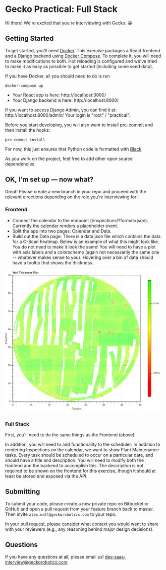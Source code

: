 # Gecko Practical: Full Stack

Hi there! We're excited that you're interviewing with Gecko. 😀

## Getting Started

To get started, you'll need [Docker](https://docs.docker.com/get-docker/). This exercise packages a React frontend and a Django backend using [Docker Compose](https://docs.docker.com/compose/). To complete it, you will need to make modifications to both. Hot reloading is configured and we've tried to make it as easy as possible to get started (including some seed data).

If you have Docker, all you should need to do is run

```console
docker-compose up
```

* Your React app is here: http://localhost:3000/
* Your Django backend is here: http://localhost:8000/

If you want to access Django Admin, you can find it at: http://localhost:8000/admin/ Your login is "root" / "practical".

Before you start developing, you will also want to install [pre-commit](https://pre-commit.com/) and then install the hooks:

```console
pre-commit install
```

For now, this just ensures that Python code is formatted with [Black](https://black.readthedocs.io/en/stable/).

As you work on the project, feel free to add other open source dependencies.

## OK, I'm set up — now what?

Great! Please create a new branch in your repo and proceed with the relevant directions depending on the role you're interviewing for:

### Frontend

* Connect the calendar to the endpoint (/inspections/?format=json). Currently the calendar renders a placeholder event.
* Split the app into two pages: Calendar and Data.
* Build out the Data page: There is a data.json file which contains the data for a C-Scan heatmap. Below is an example of what this might look like. You do not need to make it look the same! You will need to have a plot with axis labels and a colorscheme (again not necessarily the same one -- whatever makes sense to you). Hovering over a bin of data should have a tooltip that shows the thickness.

![](plot.png)

### Full Stack

First, you'll need to do the same things as the Frontend (above).

In addition, you will need to add functionality to the scheduler: In addition to rendering Inspections on the calendar, we want to show Plant Maintenance tasks. Every task should be scheduled to occur on a particular date, and should have a title and description. You will need to modify both the frontend and the backend to accomplish this. The description is not required to be shown on the frontend for this exercise, though it should at least be stored and exposed via the API.

## Submitting

To submit your code, please create a new private repo on Bitbucket or GitHub and open a pull request from your feature branch back to master. Then invite `alex.watt@geckorobotics.com` to your repo.

In your pull request, please consider what context you would want to share with your reviewers (e.g., any reasoning behind major design decisions).

## Questions

If you have any questions at all, please email us! [dev-saas-interview@geckorobotics.com](mailto:dev-saas-interview@geckorobotics.com)

